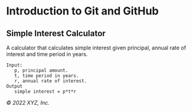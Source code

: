 # Introduction to Git and GitHub

## Simple Interest Calculator

A calculator that calculates simple interest given principal, annual rate of interest and time period in years.

```
Input:
   p, principal amount.
   t, time period in years.
   r, annual rate of interest.
Output
   simple interest = p*t*r
```

_© 2022 XYZ, Inc._
